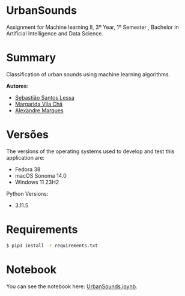 # UrbanSounds
Assignment for Machine learning II, 3º Year, 1º Semester , Bachelor in Artificial Intelligence and Data Science.


# Summary

Classification of urban sounds using machine learning algorithms.


**Autores**:
- [Sebastião Santos Lessa](https://github.com/seblessa/)
- [Margarida Vila Chã](https://github.com/margaridavc/)
- [Alexandre Marques](https://github.com/AlexandreMarques27)


# Versões

The versions of the operating systems used to develop and test this application are:
- Fedora 38
- macOS Sonoma 14.0
- Windows 11 23H2

Python Versions:
- 3.11.5


# Requirements
   ```bash
   $ pip3 install -r requirements.txt
   ```

# Notebook

You can see the notebook here: [UrbanSounds.ipynb](UrbanSounds.ipynb).
